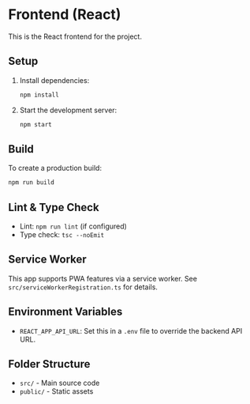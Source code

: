# Frontend (React)

This is the React frontend for the project.

## Setup

1. Install dependencies:
   ```bash
   npm install
   ```
2. Start the development server:
   ```bash
   npm start
   ```

## Build

To create a production build:
```bash
npm run build
```

## Lint & Type Check

- Lint: `npm run lint` (if configured)
- Type check: `tsc --noEmit`

## Service Worker

This app supports PWA features via a service worker. See `src/serviceWorkerRegistration.ts` for details.

## Environment Variables

- `REACT_APP_API_URL`: Set this in a `.env` file to override the backend API URL.

## Folder Structure

- `src/` - Main source code
- `public/` - Static assets 